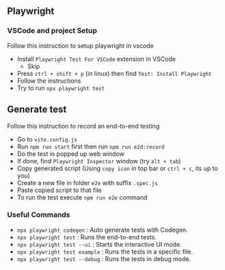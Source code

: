 ## Playwright

### VSCode and project Setup

Follow this instruction to setup playwright in vscode

- Install `Playwright Test For VSCode` extension in VSCode
  - Skip
- Press `ctrl + shift + p` (in linux) then find `Test: Install Playwright`
- Follow the instructions
- Try to run `npx playwright test`

## Generate test

Follow this instruction to record an end-to-end testing

- Go to `vite.config.js`
- Run `npm run start` first then run `npm run e2d:record`
- Do the test in popped up web window
- If done, find `Playwright Inspector` window (try `alt + tab`)
- Copy generated script (Using `copy icon` in top bar or `ctrl + c`, its up to you)
- Create a new file in folder `e2e` with suffix `.spec.js`
- Paste copied script to that file
- To run the test execute `npm run e2e` command

### Useful Commands

- `npx playwright codegen` : Auto generate tests with Codegen.
- `npx playwright test` : Runs the end-to-end tests.
- `npx playwright test --ui` : Starts the interactive UI mode.
- `npx playwright test example` : Runs the tests in a specific file.
- `npx playwright test --debug` : Runs the tests in debug mode.
